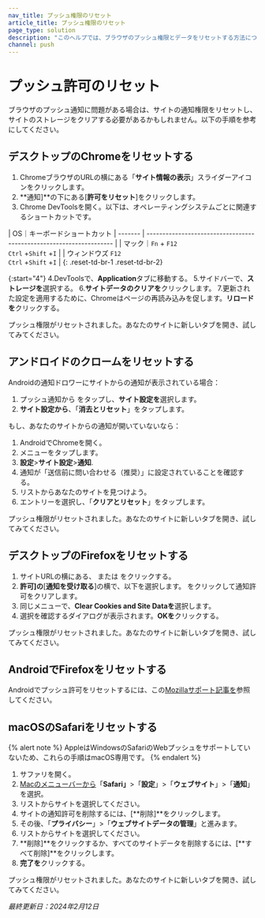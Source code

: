 ```yaml
---
nav_title: プッシュ権限のリセット
article_title: プッシュ権限のリセット
page_type: solution
description: "このヘルプでは、ブラウザのプッシュ権限とデータをリセットする方法について説明します。"
channel: push
---
```


# プッシュ許可のリセット

ブラウザのプッシュ通知に問題がある場合は、サイトの通知権限をリセットし、サイトのストレージをクリアする必要があるかもしれません。以下の手順を参考にしてください。

## デスクトップのChromeをリセットする

1. ChromeブラウザのURLの横にある「**サイト情報の表示**」スライダーアイコンをクリックします。
2. **通知]**の下にある[**許可をリセット**]をクリックします。
3. Chrome DevToolsを開く。以下は、オペレーティングシステムごとに関連するショートカットです。

<style> 
table {
    max-width: 50%;
}
</style>

| OS｜キーボードショートカット
| ------- | ------------------------------------------------------------------- |
| マック｜`Fn` + `F12`<br>`Ctrl` +`Shift` +`I` |
| ウィンドウズ `F12`<br>`Ctrl` +`Shift` +`I` |
{: .reset-td-br-1 .reset-td-br-2}

{:start="4"}
4\.DevToolsで、**Application**タブに移動する。
5\.サイドバーで、**ストレージを**選択する。
6\.**サイトデータのクリアを**クリックします。
7\.更新された設定を適用するために、Chromeはページの再読み込みを促します。**リロードを**クリックする。

プッシュ権限がリセットされました。あなたのサイトに新しいタブを開き、試してみてください。

## アンドロイドのクロームをリセットする

Androidの通知ドロワーにサイトからの通知が表示されている場合：

1. プッシュ通知から <i class="fas fa-cog" title="設定"></i>をタップし、**サイト設定を**選択します。
2. **サイト設定から**、「**消去とリセット**」をタップします。

もし、あなたのサイトからの通知が開いていないなら：

1. AndroidでChromeを開く。
2. <i class="fas fa-ellipsis-vertical"></i> メニューをタップします。
3. **設定**>**サイト設定**>**通知**.
4. 通知が「送信前に問い合わせる（推奨）」に設定されていることを確認する。
5. リストからあなたのサイトを見つけよう。
6. エントリーを選択し、「**クリアとリセット**」をタップします。

プッシュ権限がリセットされました。あなたのサイトに新しいタブを開き、試してみてください。

## デスクトップのFirefoxをリセットする

1. サイトURLの横にある、<i class="fa-solid fa-circle-info" alt="info icon"></i> または<i class="fas fa-lock" alt="lock icon"></i> をクリックする。
2. **許可]の**[**通知を受け取る**]の横で、以下を選択します。 <i class="fa-solid fa-circle-xmark" title="この許可をクリアし、再度尋ねる"></i>をクリックして通知許可をクリアします。
3. 同じメニューで、**Clear Cookies and Site Dataを**選択します。
4. 選択を確認するダイアログが表示されます。**OKを**クリックする。

プッシュ権限がリセットされました。あなたのサイトに新しいタブを開き、試してみてください。

## AndroidでFirefoxをリセットする

Androidでプッシュ許可をリセットするには、この[Mozillaサポート記事を](https://support.mozilla.org/en-US/kb/clear-your-browsing-history-and-other-personal-data#w_clear-specific-items-from-your-browser)参照してください。

## macOSのSafariをリセットする

{% alert note %}
AppleはWindowsのSafariのWebプッシュをサポートしていないため、これらの手順はmacOS専用です。
{% endalert %}

1. サファリを開く。
2. [Macのメニューバーから](https://support.apple.com/guide/mac-help/whats-in-the-menu-bar-mchlp1446/mac)「**Safari」**>「**設定**」>「**ウェブサイト**」>「**通知**」を選択。
3. リストからサイトを選択してください。
4. サイトの通知許可を削除するには、[**削除]**をクリックします。
5. その後、「**プライバシー**」>「**ウェブサイトデータの管理**」と進みます。
6. リストからサイトを選択してください。
7. **削除]**をクリックするか、すべてのサイトデータを削除するには、[**すべて削除]**をクリックします。
8. **完了を**クリックする。

プッシュ権限がリセットされました。あなたのサイトに新しいタブを開き、試してみてください。


*最終更新日：2024年2月12日*
